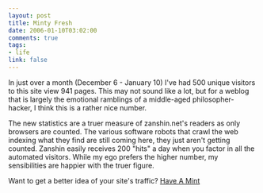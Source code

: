 ```yaml
--- 
layout: post
title: Minty Fresh
date: 2006-01-10T03:02:00
comments: true
tags:
- life
link: false
---
```

In just over a month (December 6 - January 10) I've had 500 unique visitors to this site view 941 pages. This may not sound like a lot, but for a weblog that is largely the emotional ramblings of a middle-aged philosopher-hacker, I think this is a rather nice number.

The new statistics are a truer measure of zanshin.net's readers as only browsers are counted. The various software robots that crawl the web indexing what they find are still coming here, they just aren't getting counted. Zanshin easily receives 200 "hits" a day when you factor in all the automated visitors. While my ego prefers the higher number, my sensibilities are happier with the truer figure.

Want to get a better idea of your site's traffic? <a href="http://haveamint.com" title="have a mint">Have A Mint</a>
